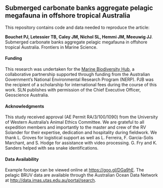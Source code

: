 ## Submerged carbonate banks aggregate pelagic megafauna in offshore tropical Australia

This repository contains code and data needed to reproduce the article:

**Bouchet PJ, Letessier TB, Caley JM, Nichol SL, Hemmi JM, Meeuwig JJ**. Submerged carbonate banks aggregate pelagic megafauna in offshore tropical Australia. Frontiers in Marine Science.

#### Funding
 
This research was undertaken for the [Marine Biodiversity Hub](https://www.nespmarine.edu.au/), a collaborative partnership supported through funding from the Australian Government’s National Environmental Research Program (NERP). PJB was the recipient of a scholarship for international fees during the course of this work. SLN publishes with permission of the Chief Executive Officer, Geoscience Australia.

#### Acknowledgments

This study received approval (AE Permit RA/3/100/1090) from the University of Western Australia’s Animal Ethics Committee. We are grateful to all expedition members and importantly to the master and crew of the RV Solander for their expertise, dedication and hospitality during fieldwork. We thank L. Groves for logistical support as well as L. Ferreira, F. Garcia-Solis Marchant, and S. Hodge for assistance with video processing. G. Fry and K. Sanders helped with sea snake identifications. 

#### Data Availability

Example footage can be viewed online at https://goo.gl/DGa9hE. The pelagic BRUV data are available through the Australian Ocean Data Network at http://data.imas.utas.edu.au/portal/search.

